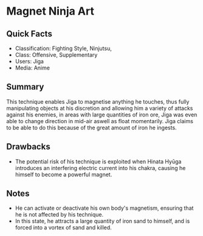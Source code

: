 # Magnet Ninja Art

## Quick Facts
- Classification: Fighting Style, Ninjutsu,
- Class: Offensive, Supplementary
- Users: Jiga
- Media: Anime

## Summary
This technique enables Jiga to magnetise anything he touches, thus fully manipulating objects at his discretion and allowing him a variety of attacks against his enemies, in areas with large quantities of iron ore, Jiga was even able to change direction in mid-air aswell as float momentarily. Jiga claims to be able to do this because of the great amount of iron he ingests.

## Drawbacks
- The potential risk of his technique is exploited when Hinata Hyūga introduces an interfering electric current into his chakra, causing he himself to become a powerful magnet.

## Notes
- He can activate or deactivate his own body's magnetism, ensuring that he is not affected by his technique.
- In this state, he attracts a large quantity of iron sand to himself, and is forced into a vortex of sand and killed.
